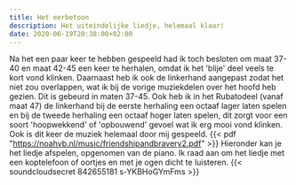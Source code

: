 ```yaml
---
title: Het eerbetoon
description: Het uiteindelijke liedje, helemaal klaar!
date: 2020-06-19T20:38:00+02:00
---
```

Na het een paar keer te hebben gespeeld had ik toch besloten om maat 37-40 en maat 42-45 een keer te herhalen, omdat ik het 'blije' deel veels te kort vond klinken. Daarnaast heb ik ook de linkerhand aangepast zodat het niet zou overlappen, wat ik bij de vorige muziekdelen over het hoofd heb gezien. Dit is gebeurd in maten 37-45. Ook heb ik in het Rubatodeel (vanaf maat 47) de linkerhand bij de eerste herhaling een octaaf lager laten spelen en bij de tweede herhaling een octaaf hoger laten spelen, dit zorgt voor een soort 'hoopwekkend' of 'opbouwend' gevoel wat ik erg mooi vond klinken. Ook is dit keer de muziek helemaal door mij gespeeld.
{{< pdf "https://noahvb.nl/music/friendshipandbravery2.pdf" >}}
Hieronder kan je het liedje afspelen, opgenomen van de piano. Ik raad aan om het liedje met een koptelefoon of oortjes en met je ogen dicht te luisteren.
{{< soundcloudsecret 842655181 s-YKBHoGYmFms >}}
